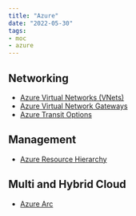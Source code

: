 ```yaml
---
title: "Azure"
date: "2022-05-30"
tags:
- moc
- azure
---
```


## Networking

- [Azure Virtual Networks (VNets)](notes/Azure%20Virtual%20Networks%20(VNets).md)
- [Azure Virtual Network Gateways](notes/Azure%20Virtual%20Network%20Gateways.md)
- [Azure Transit Options](notes/Azure%20Transit%20Options.md)

## Management

- [Azure Resource Hierarchy](notes/Azure%20Resource%20Hierarchy.md)

## Multi and Hybrid Cloud

- [Azure Arc](notes/Azure%20Arc.md)
